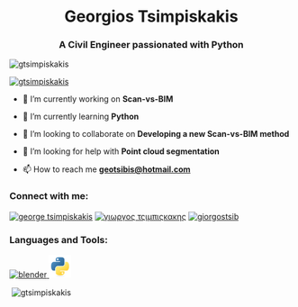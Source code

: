 <h1 align="center"> Georgios Tsimpiskakis</h1>
<h3 align="center">A Civil Engineer passionated with Python</h3>

<p align="left"> <img src="https://komarev.com/ghpvc/?username=gtsimpiskakis&label=Profile%20views&color=0e75b6&style=flat" alt="gtsimpiskakis" /> </p>

<p align="left"> <a href="https://github.com/ryo-ma/github-profile-trophy"><img src="https://github-profile-trophy.vercel.app/?username=gtsimpiskakis" alt="gtsimpiskakis" /></a> </p>

- 🔭 I’m currently working on **Scan-vs-BIM**

- 🌱 I’m currently learning **Python**

- 👯 I’m looking to collaborate on **Developing a new Scan-vs-BIM method**

- 🤝 I’m looking for help with **Point cloud segmentation**

- 📫 How to reach me **geotsibis@hotmail.com**

<h3 align="left">Connect with me:</h3>
<p align="left">
<a href="https://linkedin.com/in/george tsimpiskakis" target="blank"><img align="center" src="https://raw.githubusercontent.com/rahuldkjain/github-profile-readme-generator/master/src/images/icons/Social/linked-in-alt.svg" alt="george tsimpiskakis" height="30" width="40" /></a>
<a href="https://fb.com/γιωργος τςιμπιςκακης" target="blank"><img align="center" src="https://raw.githubusercontent.com/rahuldkjain/github-profile-readme-generator/master/src/images/icons/Social/facebook.svg" alt="γιωργος τςιμπιςκακης" height="30" width="40" /></a>
<a href="https://instagram.com/giorgostsib" target="blank"><img align="center" src="https://raw.githubusercontent.com/rahuldkjain/github-profile-readme-generator/master/src/images/icons/Social/instagram.svg" alt="giorgostsib" height="30" width="40" /></a>
</p>

<h3 align="left">Languages and Tools:</h3>
<p align="left"> <a href="https://www.blender.org/" target="_blank" rel="noreferrer"> <img src="https://download.blender.org/branding/community/blender_community_badge_white.svg" alt="blender" width="40" height="40"/> </a> <a href="https://www.python.org" target="_blank" rel="noreferrer"> <img src="https://raw.githubusercontent.com/devicons/devicon/master/icons/python/python-original.svg" alt="python" width="40" height="40"/> </a> </p>

<p>&nbsp;<img align="center" src="https://github-readme-stats.vercel.app/api?username=gtsimpiskakis&show_icons=true&locale=en" alt="gtsimpiskakis" /></p>
